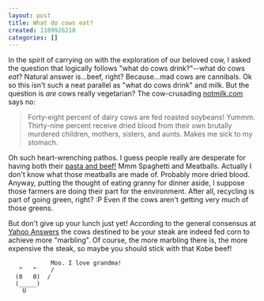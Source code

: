 ```yaml
---
layout: post
title: What do cows eat?
created: 1189926218
categories: []
---
```

In the spirit of carrying on with the exploration of our beloved cow, I asked the question that logically follows "what do cows drink?"--what do cows <i>eat</i>? Natural answer is...beef, right? Because...mad cows are cannibals. Ok so this isn't such a neat parallel as "what do cows drink" and milk. But the question is <i>are</i> cows really vegetarian?  The cow-crusading <a href="http://www.notmilk.com/forum/859.html">notmilk.com</a> says no:

<blockquote>Forty-eight percent of dairy cows are fed roasted soybeans! Yummm. Thirty-nine percent receive dried blood from their own brutally murdered children, mothers, sisters, and aunts. Makes me sick to my stomach.</blockquote>

Oh such heart-wrenching pathos. I guess people really are desperate for having both their <a href="http://dailycow.org/node/20">pasta and beef!</a> Mmm Spaghetti and Meatballs. Actually I don't know what those meatballs are made of. Probably more dried blood. Anyway, putting the thought of eating granny for dinner aside, I suppose those farmers are doing their part for the environment. After all, recycling is part of going green, right? :P  Even if the cows aren't getting very much of those greens. 

But don't give up your lunch just yet! According to the general consensus at <a href="http://answers.yahoo.com/question/index?qid=20070626074808AAb1o6c">Yahoo Answers</a> the cows destined to be your steak are indeed fed corn to achieve more "marbling". Of course, the more marbling there is, the more expensive the steak, so maybe you should stick with that Kobe beef!

<p><code>&nbsp; &nbsp; &nbsp; &nbsp; &nbsp; &nbsp; Moo. I love grandma!
&nbsp; &nbsp;^&nbsp; &nbsp;^&nbsp; &nbsp; /
&nbsp;&nbsp;(0 &nbsp; 0)&nbsp;&nbsp;/
&nbsp;&nbsp;(_____)
&nbsp;&nbsp;&nbsp;&nbsp;U</code></p>
